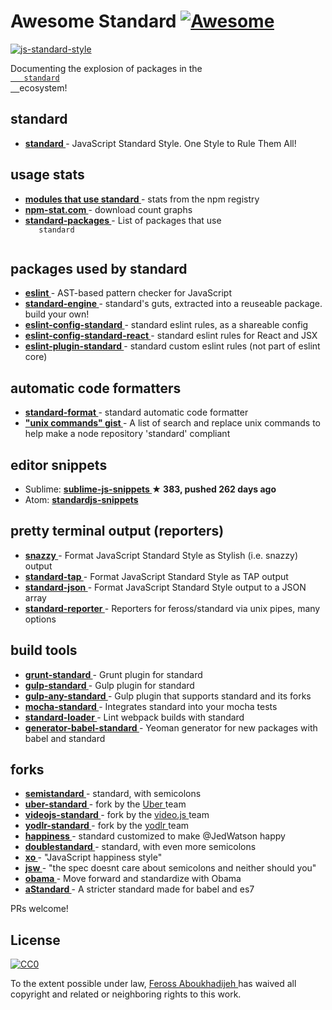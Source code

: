<h1>
 Awesome Standard
 <a href="https://github.com/sindresorhus/awesome">
  <img alt="Awesome" src="https://cdn.rawgit.com/sindresorhus/awesome/d7305f38d29fed78fa85652e3a63e154dd8e8829/media/badge.svg"/>
 </a>
</h1>
<p>
 <a href="https://github.com/feross/standard">
  <img alt="js-standard-style" src="https://cdn.rawgit.com/feross/standard/master/badge.svg"/>
 </a>
</p>
<p>
 Documenting the explosion of packages in the
 <a href="https://github.com/feross/standard">
  <code>
   standard
  </code>
 </a>
 ecosystem!
</p>
<h2>
 standard
</h2>
<ul>
 <li>
  <strong>
   <a href="https://www.npmjs.com/package/standard">
    standard
   </a>
  </strong>
  - JavaScript Standard Style. One Style to Rule Them All!
 </li>
</ul>
<h2>
 usage stats
</h2>
<ul>
 <li>
  <strong>
   <a href="https://gist.github.com/feross/e0882df2fe673d6ce064">
    modules that use standard
   </a>
  </strong>
  - stats from the npm registry
 </li>
 <li>
  <strong>
   <a href="http://npm-stat.com/charts.html?package=standard&author=&from=&to=">
    npm-stat.com
   </a>
  </strong>
  - download count graphs
 </li>
 <li>
  <strong>
   <a href="https://npmjs.com/package/standard-packages">
    standard-packages
   </a>
  </strong>
  - List of packages that use
  <code>
   standard
  </code>
 </li>
</ul>
<h2>
 packages used by standard
</h2>
<ul>
 <li>
  <strong>
   <a href="https://www.npmjs.com/package/eslint">
    eslint
   </a>
  </strong>
  - AST-based pattern checker for JavaScript
 </li>
 <li>
  <strong>
   <a href="https://www.npmjs.com/package/standard-engine">
    standard-engine
   </a>
  </strong>
  - standard's guts, extracted into a reuseable package. build your own!
 </li>
 <li>
  <strong>
   <a href="https://www.npmjs.com/package/eslint-config-standard">
    eslint-config-standard
   </a>
  </strong>
  - standard eslint rules, as a shareable config
 </li>
 <li>
  <strong>
   <a href="https://www.npmjs.com/package/eslint-config-standard-react">
    eslint-config-standard-react
   </a>
  </strong>
  - standard eslint rules for React and JSX
 </li>
 <li>
  <strong>
   <a href="https://www.npmjs.com/package/eslint-plugin-standard">
    eslint-plugin-standard
   </a>
  </strong>
  - standard custom eslint rules (not part of eslint core)
 </li>
</ul>
<h2>
 automatic code formatters
</h2>
<ul>
 <li>
  <strong>
   <a href="https://www.npmjs.com/package/standard-format">
    standard-format
   </a>
  </strong>
  - standard automatic code formatter
 </li>
 <li>
  <strong>
   <a href="https://gist.github.com/watson/453fc63cace521fcdadc">
    "unix commands" gist
   </a>
  </strong>
  - A list of search and replace unix commands to help make a node repository 'standard' compliant
 </li>
</ul>
<h2>
 editor snippets
</h2>
<ul>
 <li>
  Sublime:
  <strong>
   <a href="https://github.com/jprichardson/sublime-js-snippets">
    sublime-js-snippets
   </a>
   <span>
    &#9733 383, pushed 262 days ago
   </span>
  </strong>
 </li>
 <li>
  Atom:
  <strong>
   <a href="https://atom.io/packages/standardjs-snippets">
    standardjs-snippets
   </a>
  </strong>
 </li>
</ul>
<h2>
 pretty terminal output (reporters)
</h2>
<ul>
 <li>
  <strong>
   <a href="https://www.npmjs.com/package/snazzy">
    snazzy
   </a>
  </strong>
  - Format JavaScript Standard Style as Stylish (i.e. snazzy) output
 </li>
 <li>
  <strong>
   <a href="https://www.npmjs.com/package/standard-tap">
    standard-tap
   </a>
  </strong>
  - Format JavaScript Standard Style as TAP output
 </li>
 <li>
  <strong>
   <a href="https://www.npmjs.com/package/standard-json">
    standard-json
   </a>
  </strong>
  - Format JavaScript Standard Style output to a JSON array
 </li>
 <li>
  <strong>
   <a href="https://www.npmjs.com/package/standard-reporter">
    standard-reporter
   </a>
  </strong>
  - Reporters for feross/standard via unix pipes, many options
 </li>
</ul>
<h2>
 build tools
</h2>
<ul>
 <li>
  <strong>
   <a href="https://www.npmjs.com/package/grunt-standard">
    grunt-standard
   </a>
  </strong>
  - Grunt plugin for standard
 </li>
 <li>
  <strong>
   <a href="https://www.npmjs.com/package/gulp-standard">
    gulp-standard
   </a>
  </strong>
  - Gulp plugin for standard
 </li>
 <li>
  <strong>
   <a href="https://www.npmjs.com/package/gulp-any-standard">
    gulp-any-standard
   </a>
  </strong>
  - Gulp plugin that supports standard and its forks
 </li>
 <li>
  <strong>
   <a href="https://www.npmjs.com/package/mocha-standard">
    mocha-standard
   </a>
  </strong>
  - Integrates standard into your mocha tests
 </li>
 <li>
  <strong>
   <a href="https://www.npmjs.com/package/standard-loader">
    standard-loader
   </a>
  </strong>
  - Lint webpack builds with standard
 </li>
 <li>
  <strong>
   <a href="https://www.npmjs.com/package/generator-babel-standard">
    generator-babel-standard
   </a>
  </strong>
  - Yeoman generator for new packages with babel and standard
 </li>
</ul>
<h2>
 forks
</h2>
<ul>
 <li>
  <strong>
   <a href="https://www.npmjs.com/package/semistandard">
    semistandard
   </a>
  </strong>
  - standard, with semicolons
 </li>
 <li>
  <strong>
   <a href="https://www.npmjs.com/package/uber-standard">
    uber-standard
   </a>
  </strong>
  - fork by the
  <a href="https://www.uber.com/">
   Uber
  </a>
  team
 </li>
 <li>
  <strong>
   <a href="https://www.npmjs.com/package/videojs-standard">
    videojs-standard
   </a>
  </strong>
  - fork by the
  <a href="https://github.com/videojs/video.js">
   video.js
  </a>
  team
 </li>
 <li>
  <strong>
   <a href="https://www.npmjs.com/package/yodlr-standard">
    yodlr-standard
   </a>
  </strong>
  - fork by the
  <a href="https://getyodlr.com/home">
   yodlr
  </a>
  team
 </li>
 <li>
  <strong>
   <a href="https://www.npmjs.com/package/happiness">
    happiness
   </a>
  </strong>
  - standard customized to make @JedWatson happy
 </li>
 <li>
  <strong>
   <a href="https://www.npmjs.com/package/doublestandard">
    doublestandard
   </a>
  </strong>
  - standard, with even more semicolons
 </li>
 <li>
  <strong>
   <a href="https://www.npmjs.com/package/xo">
    xo
   </a>
  </strong>
  - "JavaScript happiness style"
 </li>
 <li>
  <strong>
   <a href="https://www.npmjs.com/package/jsw">
    jsw
   </a>
  </strong>
  - "the spec doesnt care about semicolons and neither should you"
 </li>
 <li>
  <strong>
   <a href="https://www.npmjs.com/package/obama">
    obama
   </a>
  </strong>
  - Move forward and standardize with Obama
 </li>
 <li>
  <strong>
   <a href="https://npmjs.com/package/a-standard">
    aStandard
   </a>
  </strong>
  - A stricter standard made for babel and es7
 </li>
</ul>
<p>
 PRs welcome!
</p>
<h2>
 License
</h2>
<p>
 <a href="http://creativecommons.org/publicdomain/zero/1.0/">
  <img alt="CC0" src="http://i.creativecommons.org/p/zero/1.0/88x31.png"/>
 </a>
</p>
<p>
 To the extent possible under law,
 <a href="http://feross.org">
  Feross Aboukhadijeh
 </a>
 has waived all copyright and related or neighboring rights to this work.
</p>
